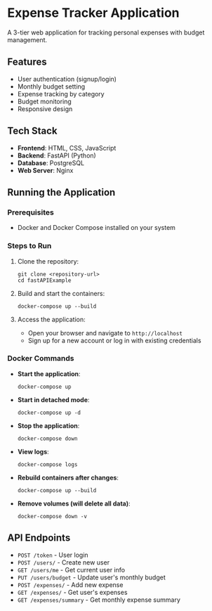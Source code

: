 # Expense Tracker Application

A 3-tier web application for tracking personal expenses with budget management.

## Features

- User authentication (signup/login)
- Monthly budget setting
- Expense tracking by category
- Budget monitoring
- Responsive design

## Tech Stack

- **Frontend**: HTML, CSS, JavaScript
- **Backend**: FastAPI (Python)
- **Database**: PostgreSQL
- **Web Server**: Nginx

## Running the Application

### Prerequisites

- Docker and Docker Compose installed on your system

### Steps to Run

1. Clone the repository:
   ```
   git clone <repository-url>
   cd fastAPIExample
   ```

2. Build and start the containers:
   ```
   docker-compose up --build
   ```

3. Access the application:
   - Open your browser and navigate to `http://localhost`
   - Sign up for a new account or log in with existing credentials

### Docker Commands

- **Start the application**:
  ```
  docker-compose up
  ```

- **Start in detached mode**:
  ```
  docker-compose up -d
  ```

- **Stop the application**:
  ```
  docker-compose down
  ```

- **View logs**:
  ```
  docker-compose logs
  ```

- **Rebuild containers after changes**:
  ```
  docker-compose up --build
  ```

- **Remove volumes (will delete all data)**:
  ```
  docker-compose down -v
  ```

## API Endpoints

- `POST /token` - User login
- `POST /users/` - Create new user
- `GET /users/me` - Get current user info
- `PUT /users/budget` - Update user's monthly budget
- `POST /expenses/` - Add new expense
- `GET /expenses/` - Get user's expenses
- `GET /expenses/summary` - Get monthly expense summary
